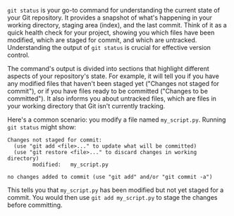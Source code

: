 `git status` is your go-to command for understanding the current state of your Git repository. It provides a snapshot of what's happening in your working directory, staging area (index), and the last commit. Think of it as a quick health check for your project, showing you which files have been modified, which are staged for commit, and which are untracked. Understanding the output of `git status` is crucial for effective version control.

The command's output is divided into sections that highlight different aspects of your repository's state. For example, it will tell you if you have any modified files that haven't been staged yet ("Changes not staged for commit"), or if you have files ready to be committed ("Changes to be committed"). It also informs you about untracked files, which are files in your working directory that Git isn't currently tracking.

Here's a common scenario: you modify a file named `my_script.py`. Running `git status` might show:

```
Changes not staged for commit:
  (use "git add <file>..." to update what will be committed)
  (use "git restore <file>..." to discard changes in working directory)
        modified:   my_script.py

no changes added to commit (use "git add" and/or "git commit -a")
```

This tells you that `my_script.py` has been modified but not yet staged for a commit. You would then use `git add my_script.py` to stage the changes before committing.